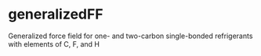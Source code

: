 # generalizedFF
Generalized force field for one- and two-carbon single-bonded refrigerants with elements of C, F, and H
